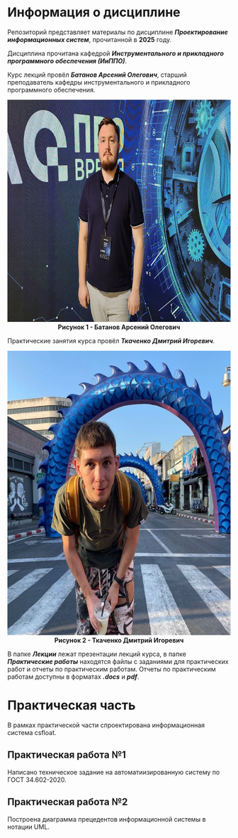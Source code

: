 # Информация о дисциплине

Репозиторий представляет материалы по дисциплине ***Проектирование информационных систем***, прочитанной в **2025** году.

Дисциплина прочитана кафедрой ***Инструментального и прикладного программного обеспечения (ИиППО)***.

Курс лекций провёл
***Батанов Арсений Олегович***,
старший преподаватель кафедры инструментального и прикладного программного обеспечения.
<p align="center">
  <img src="Images/Батанов_Арсений_Олегович.jpg" alt="Батанов Арсений Олегович" width="800" height="500">
  <br>
  <strong>Рисунок 1 - Батанов Арсений Олегович</strong>
</p>

Практические занятия курса провёл
***Ткаченко Дмитрий Игоревич***.
<p align="center">
  <img src="Images/Ткаченко_Дмитрий_Игоревич.jpg" alt="Ткаченко Дмитрий Игоревич" width="640" height="640">
  <br>
  <strong>Рисунок 2 - Ткаченко Дмитрий Игоревич</strong>
</p>

В папке ***Лекции*** лежат презентации лекций курса, в папке ***Практические работы*** находятся файлы с заданиями для практических работ и отчеты по практическим работам. Отчеты по практическим работам доступны в форматах ***.docs*** и ***pdf***.

# Практическая часть

В рамках практической части спроектирована информационная система csfloat.

## Практическая работа №1

Написано техническое задание на автоматиизированную систему по ГОСТ 34.602-2020.

## Практическая работа №2

Построена диаграмма прецедентов информационной системы в нотации UML.